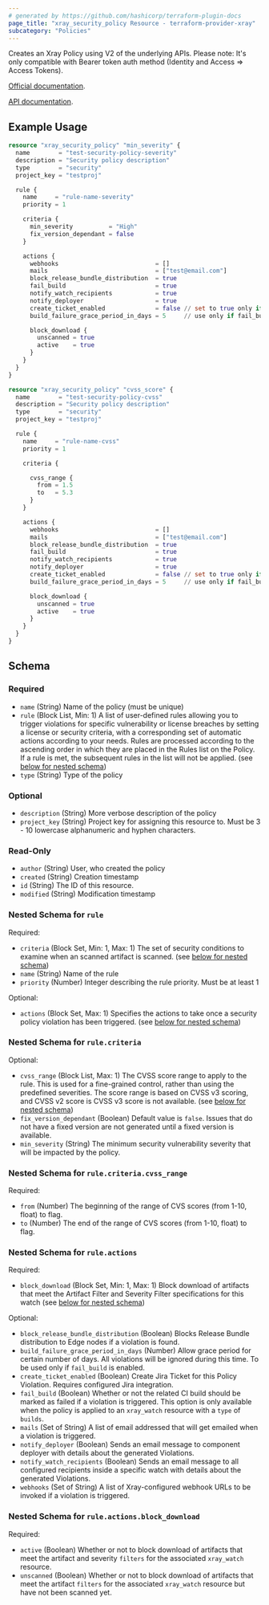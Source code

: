```yaml
---
# generated by https://github.com/hashicorp/terraform-plugin-docs
page_title: "xray_security_policy Resource - terraform-provider-xray"
subcategory: "Policies"
---
```


Creates an Xray Policy using V2 of the underlying APIs.
Please note: It's only compatible with Bearer token auth method (Identity and Access => Access Tokens).

[Official documentation](https://www.jfrog.com/confluence/display/JFROG/Creating+Xray+Policies+and+Rules).

[API documentation](https://www.jfrog.com/confluence/display/JFROG/Xray+REST+API#XrayRESTAPI-CreatePolicy).


## Example Usage

```terraform
resource "xray_security_policy" "min_severity" {
  name        = "test-security-policy-severity"
  description = "Security policy description"
  type        = "security"
  project_key = "testproj"

  rule {
    name     = "rule-name-severity"
    priority = 1

    criteria {
      min_severity          = "High"
      fix_version_dependant = false
    }

    actions {
      webhooks                           = []
      mails                              = ["test@email.com"]
      block_release_bundle_distribution  = true
      fail_build                         = true
      notify_watch_recipients            = true
      notify_deployer                    = true
      create_ticket_enabled              = false // set to true only if Jira integration is enabled
      build_failure_grace_period_in_days = 5     // use only if fail_build is enabled

      block_download {
        unscanned = true
        active    = true
      }
    }
  }
}

resource "xray_security_policy" "cvss_score" {
  name        = "test-security-policy-cvss"
  description = "Security policy description"
  type        = "security"
  project_key = "testproj"

  rule {
    name     = "rule-name-cvss"
    priority = 1

    criteria {

      cvss_range {
        from = 1.5
        to   = 5.3
      }
    }

    actions {
      webhooks                           = []
      mails                              = ["test@email.com"]
      block_release_bundle_distribution  = true
      fail_build                         = true
      notify_watch_recipients            = true
      notify_deployer                    = true
      create_ticket_enabled              = false // set to true only if Jira integration is enabled
      build_failure_grace_period_in_days = 5     // use only if fail_build is enabled

      block_download {
        unscanned = true
        active    = true
      }
    }
  }
}
```

<!-- schema generated by tfplugindocs -->
## Schema

### Required

- `name` (String) Name of the policy (must be unique)
- `rule` (Block List, Min: 1) A list of user-defined rules allowing you to trigger violations for specific vulnerability or license breaches by setting a license or security criteria, with a corresponding set of automatic actions according to your needs. Rules are processed according to the ascending order in which they are placed in the Rules list on the Policy. If a rule is met, the subsequent rules in the list will not be applied. (see [below for nested schema](#nestedblock--rule))
- `type` (String) Type of the policy

### Optional

- `description` (String) More verbose description of the policy
- `project_key` (String) Project key for assigning this resource to. Must be 3 - 10 lowercase alphanumeric and hyphen characters.

### Read-Only

- `author` (String) User, who created the policy
- `created` (String) Creation timestamp
- `id` (String) The ID of this resource.
- `modified` (String) Modification timestamp

<a id="nestedblock--rule"></a>
### Nested Schema for `rule`

Required:

- `criteria` (Block Set, Min: 1, Max: 1) The set of security conditions to examine when an scanned artifact is scanned. (see [below for nested schema](#nestedblock--rule--criteria))
- `name` (String) Name of the rule
- `priority` (Number) Integer describing the rule priority. Must be at least 1

Optional:

- `actions` (Block Set, Max: 1) Specifies the actions to take once a security policy violation has been triggered. (see [below for nested schema](#nestedblock--rule--actions))

<a id="nestedblock--rule--criteria"></a>
### Nested Schema for `rule.criteria`

Optional:

- `cvss_range` (Block List, Max: 1) The CVSS score range to apply to the rule. This is used for a fine-grained control, rather than using the predefined severities. The score range is based on CVSS v3 scoring, and CVSS v2 score is CVSS v3 score is not available. (see [below for nested schema](#nestedblock--rule--criteria--cvss_range))
- `fix_version_dependant` (Boolean) Default value is `false`. Issues that do not have a fixed version are not generated until a fixed version is available.
- `min_severity` (String) The minimum security vulnerability severity that will be impacted by the policy.

<a id="nestedblock--rule--criteria--cvss_range"></a>
### Nested Schema for `rule.criteria.cvss_range`

Required:

- `from` (Number) The beginning of the range of CVS scores (from 1-10, float) to flag.
- `to` (Number) The end of the range of CVS scores (from 1-10, float) to flag.



<a id="nestedblock--rule--actions"></a>
### Nested Schema for `rule.actions`

Required:

- `block_download` (Block Set, Min: 1, Max: 1) Block download of artifacts that meet the Artifact Filter and Severity Filter specifications for this watch (see [below for nested schema](#nestedblock--rule--actions--block_download))

Optional:

- `block_release_bundle_distribution` (Boolean) Blocks Release Bundle distribution to Edge nodes if a violation is found.
- `build_failure_grace_period_in_days` (Number) Allow grace period for certain number of days. All violations will be ignored during this time. To be used only if `fail_build` is enabled.
- `create_ticket_enabled` (Boolean) Create Jira Ticket for this Policy Violation. Requires configured Jira integration.
- `fail_build` (Boolean) Whether or not the related CI build should be marked as failed if a violation is triggered. This option is only available when the policy is applied to an `xray_watch` resource with a `type` of `builds`.
- `mails` (Set of String) A list of email addressed that will get emailed when a violation is triggered.
- `notify_deployer` (Boolean) Sends an email message to component deployer with details about the generated Violations.
- `notify_watch_recipients` (Boolean) Sends an email message to all configured recipients inside a specific watch with details about the generated Violations.
- `webhooks` (Set of String) A list of Xray-configured webhook URLs to be invoked if a violation is triggered.

<a id="nestedblock--rule--actions--block_download"></a>
### Nested Schema for `rule.actions.block_download`

Required:

- `active` (Boolean) Whether or not to block download of artifacts that meet the artifact and severity `filters` for the associated `xray_watch` resource.
- `unscanned` (Boolean) Whether or not to block download of artifacts that meet the artifact `filters` for the associated `xray_watch` resource but have not been scanned yet.